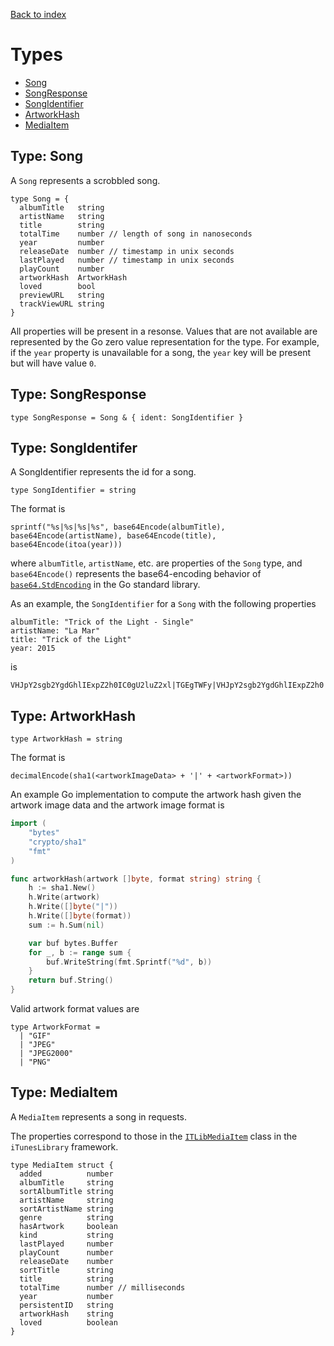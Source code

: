 [Back to index](/)

# Types

* [Song](./#type-song)
* [SongResponse](./#type-songresponse)
* [SongIdentifier](./#type-songidentifier)
* [ArtworkHash](./#type-artworkhash)
* [MediaItem](./#type-mediaitem)

## Type: Song

A `Song` represents a scrobbled song.

```
type Song = {
  albumTitle   string
  artistName   string
  title        string
  totalTime    number // length of song in nanoseconds
  year         number
  releaseDate  number // timestamp in unix seconds
  lastPlayed   number // timestamp in unix seconds
  playCount    number
  artworkHash  ArtworkHash
  loved        bool
  previewURL   string
  trackViewURL string
}
```

All properties will be present in a resonse. Values that are not available
are represented by the Go zero value representation for the type. For example,
if the `year` property is unavailable for a song, the `year` key will be present
but will have value `0`.

## Type: SongResponse

```
type SongResponse = Song & { ident: SongIdentifier }
```

## Type: SongIdentifer

A SongIdentifier represents the id for a song.

```
type SongIdentifier = string
```

The format is

```
sprintf("%s|%s|%s|%s", base64Encode(albumTitle), base64Encode(artistName), base64Encode(title), base64Encode(itoa(year)))
```

where `albumTitle`, `artistName`, etc. are properties of the `Song` type, and
`base64Encode()` represents the base64-encoding behavior of [`base64.StdEncoding`](https://golang.org/pkg/encoding/base64/#pkg-variables) in the Go standard library.

As an example, the `SongIdentifier` for a `Song` with the following properties
```
albumTitle: "Trick of the Light - Single"
artistName: "La Mar"
title: "Trick of the Light"
year: 2015
```
is
```
VHJpY2sgb2YgdGhlIExpZ2h0IC0gU2luZ2xl|TGEgTWFy|VHJpY2sgb2YgdGhlIExpZ2h0|MjAxNQ==
```

## Type: ArtworkHash

```
type ArtworkHash = string
```

The format is

```
decimalEncode(sha1(<artworkImageData> + '|' + <artworkFormat>))
```
An example Go implementation to compute the artwork hash given the artwork image
data and the artwork image format is

```go
import (
    "bytes"
    "crypto/sha1"
    "fmt"
)

func artworkHash(artwork []byte, format string) string {
    h := sha1.New()
    h.Write(artwork)
    h.Write([]byte("|"))
    h.Write([]byte(format))
    sum := h.Sum(nil)

    var buf bytes.Buffer
    for _, b := range sum {
        buf.WriteString(fmt.Sprintf("%d", b))
    }
    return buf.String()
}
```

Valid artwork format values are
```
type ArtworkFormat =
  | "GIF"
  | "JPEG"
  | "JPEG2000"
  | "PNG"
```

## Type: MediaItem

A `MediaItem` represents a song in requests.

The properties correspond to those in the [`ITLibMediaItem`](https://developer.apple.com/documentation/ituneslibrary/itlibmediaitem)
class in the `iTunesLibrary` framework.

```
type MediaItem struct {
  added          number
  albumTitle     string
  sortAlbumTitle string
  artistName     string
  sortArtistName string
  genre          string
  hasArtwork     boolean
  kind           string
  lastPlayed     number
  playCount      number
  releaseDate    number
  sortTitle      string
  title          string
  totalTime      number // milliseconds
  year           number
  persistentID   string
  artworkHash    string
  loved          boolean
}
```
